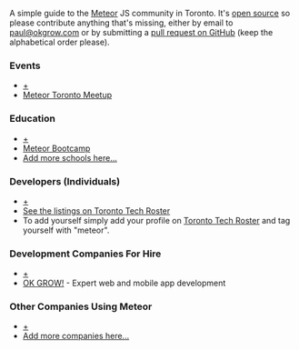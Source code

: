 A simple guide to the [Meteor](https://www.meteor.com/) JS community in
Toronto. It's [open source](https://github.com/okgrow/meteortoronto.com) so
please contribute anything that's missing, either by email to
[paul@okgrow.com](paul@okgrow.com) or by submitting a [pull request on
GitHub](https://github.com/okgrow/meteortoronto.com) (keep the alphabetical
order please).

### Events

* [+](https://github.com/okgrow/meteortoronto.com)
* [Meteor Toronto Meetup](http://www.meetup.com/Meteor-Toronto/)

### Education

* [+](https://github.com/okgrow/meteortoronto.com)
* [Meteor Bootcamp](http://www.okgrow.com/meteor/learn/)
* [Add more schools here...](https://github.com/okgrow/meteortoronto.com)

### Developers (Individuals)

* [+](http://www.techroster.to/)
* [See the listings on Toronto Tech Roster](http://www.techroster.to/people?utf8=%E2%9C%93&q=%5Bmeteor%5D) 
* To add yourself simply add your profile on [Toronto Tech
Roster](http://www.techroster.to/) and tag yourself with "meteor".

### Development Companies For Hire

* [+](https://github.com/okgrow/meteortoronto.com)
* [OK GROW!](http://www.okgrow.com/meteor/) - Expert web and mobile app development

### Other Companies Using Meteor

* [+](https://github.com/okgrow/meteortoronto.com)
* [Add more companies here...](https://github.com/okgrow/meteortoronto.com)

